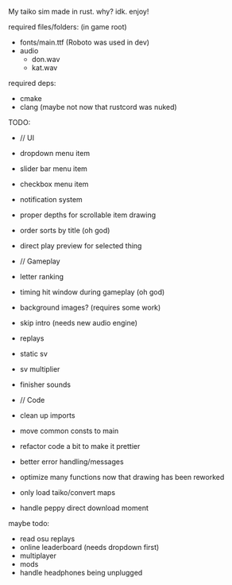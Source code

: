 My taiko sim made in rust. why? idk. enjoy!
  
required files/folders: (in game root)
 - fonts/main.ttf (Roboto was used in dev)
 - audio
    - don.wav
    - kat.wav
  
required deps:
 - cmake
 - clang (maybe not now that rustcord was nuked)
  

TODO:
- // UI
- dropdown menu item
- slider bar menu item
- checkbox menu item
- notification system
- proper depths for scrollable item drawing
- order sorts by title (oh god)
- direct play preview for selected thing
  
- // Gameplay
- letter ranking
- timing hit window during gameplay (oh god)
- background images? (requires some work)
- skip intro (needs new audio engine)
- replays
- static sv
- sv multiplier
- finisher sounds
  
- // Code
- clean up imports
- move common consts to main
- refactor code a bit to make it prettier
- better error handling/messages
- optimize many functions now that drawing has been reworked
- only load taiko/convert maps
- handle peppy direct download moment
  
maybe todo:
 - read osu replays
 - online leaderboard (needs dropdown first)
 - multiplayer
 - mods
 - handle headphones being unplugged